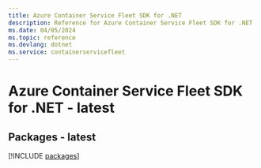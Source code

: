 ```yaml
---
title: Azure Container Service Fleet SDK for .NET
description: Reference for Azure Container Service Fleet SDK for .NET
ms.date: 04/05/2024
ms.topic: reference
ms.devlang: dotnet
ms.service: containerservicefleet
---
```

# Azure Container Service Fleet SDK for .NET - latest
## Packages - latest
[!INCLUDE [packages](container-service-fleet-index.md)]